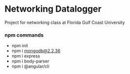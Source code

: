 # Networking Datalogger
Project for networking class at Florida Gulf Coast University
### npm commands
* npm init
* npm i mongodb@2.2.36
* npm i express
* npm i body-parser
* npm i @angular/cli
